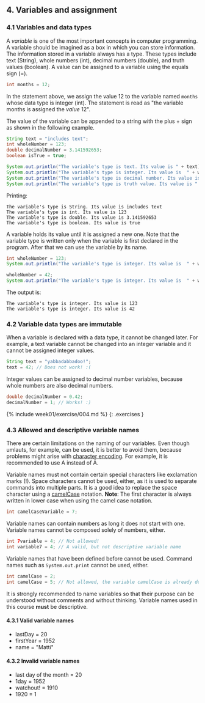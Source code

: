 ## 4. Variables and assignment

### 4.1 Variables and data types

A *variable* is one of the most important concepts in computer programming. A variable should be imagined as a box in which you can store information. The information stored in a variable always has a type. These types include text (String), whole numbers (int), decimal numbers (double), and truth values (boolean). A value can be assigned to a variable using the equals sign (=).

```java
int months = 12;
```

In the statement above, we assign the value 12 to the variable named `months` whose data type is integer (int). The statement is read as "the variable months is assigned the *value* 12".

The value of the variable can be appended to a string with the plus + sign as shown in the following example.

```java
String text = "includes text";
int wholeNumber = 123;
double decimalNumber = 3.141592653;
boolean isTrue = true;

System.out.println("The variable's type is text. Its value is " + text);
System.out.println("The variable's type is integer. Its value is  " + wholeNumber);
System.out.println("The variable's type is decimal number. Its value is " + decimalNumber);
System.out.println("The variable's type is truth value. Its value is " + isTrue);
```
Printing:
```output
The variable's type is String. Its value is includes text
The variable's type is int. Its value is 123
The variable's type is double. Its value is 3.141592653
The variable's type is boolean. Its value is true
```

A variable holds its value until it is assigned a new one. Note that the variable type is written only when the variable is first declared in the program. After that we can use the variable by its name.

```java
int wholeNumber = 123;
System.out.println("The variable's type is integer. Its value is  " + wholeNumber);

wholeNumber = 42;
System.out.println("The variable's type is integer. Its value is  " + wholeNumber);
```

The output is:

```output
The variable's type is integer. Its value is 123
The variable's type is integer. Its value is 42
```

### 4.2 Variable data types are immutable

When a variable is declared with a data type, it cannot be changed later. For example, a text variable cannot be changed into an integer variable and it cannot be assigned integer values.

```java
String text = "yabbadabbadoo!";
text = 42; // Does not work! :(
```

Integer values can be assigned to decimal number variables, because whole numbers are also decimal numbers.

```java
double decimalNumber = 0.42;
decimalNumber = 1; // Works! :)
```

{% include week01/exercise/004.md %}
{: .exercises }

### 4.3 Allowed and descriptive variable names

There are certain limitations on the naming of our variables. Even though umlauts, for example, can be used, it is better to avoid them, because problems might arise with [character encoding](http://en.wikipedia.org/wiki/Character_encoding). For example, it is recommended to use A instead of Ä.

Variable names must not contain certain special characters like exclamation marks (!). Space characters cannot be used, either, as it is used to separate commands into multiple parts. It is a good idea to replace the space character using a [camelCase](https://en.wikipedia.org/wiki/Camel_case) notation. **Note**: The first character is always written in lower case when using the camel case notation.

```java
int camelCaseVariable = 7;
```

Variable names can contain numbers as long it does not start with one. Variable names cannot be composed solely of numbers, either.

```java
int 7variable = 4; // Not allowed!
int variable7 = 4; // A valid, but not descriptive variable name
```

Variable names that have been defined before cannot be used. Command names such as `System.out.print` cannot be used, either.

```java
int camelCase = 2;
int camelCase = 5; // Not allowed, the variable camelCase is already defined!
```

It is strongly recommended to name variables so that their purpose can be understood without comments and without thinking. Variable names used in this course **must** be descriptive.

#### 4.3.1 Valid variable names

* lastDay = 20
* firstYear = 1952
* name = "Matti"

#### 4.3.2 Invalid variable names

* last day of the month = 20
* 1day = 1952
* watchout! = 1910
* 1920 = 1
